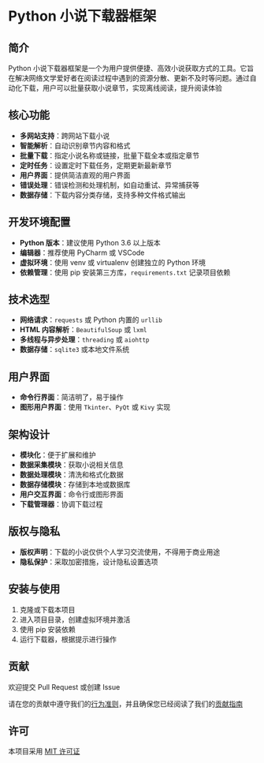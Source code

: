 # Python 小说下载器框架

## 简介
Python 小说下载器框架是一个为用户提供便捷、高效小说获取方式的工具。它旨在解决网络文学爱好者在阅读过程中遇到的资源分散、更新不及时等问题。通过自动化下载，用户可以批量获取小说章节，实现离线阅读，提升阅读体验

## 核心功能
- **多网站支持**：跨网站下载小说
- **智能解析**：自动识别章节内容和格式
- **批量下载**：指定小说名称或链接，批量下载全本或指定章节
- **定时任务**：设置定时下载任务，定期更新最新章节
- **用户界面**：提供简洁直观的用户界面
- **错误处理**：错误检测和处理机制，如自动重试、异常捕获等
- **数据存储**：下载内容分类存储，支持多种文件格式输出

## 开发环境配置
- **Python 版本**：建议使用 Python 3.6 以上版本
- **编辑器**：推荐使用 PyCharm 或 VSCode
- **虚拟环境**：使用 venv 或 virtualenv 创建独立的 Python 环境
- **依赖管理**：使用 pip 安装第三方库，`requirements.txt` 记录项目依赖

## 技术选型
- **网络请求**：`requests` 或 Python 内置的 `urllib`
- **HTML 内容解析**：`BeautifulSoup` 或 `lxml`
- **多线程与异步处理**：`threading` 或 `aiohttp`
- **数据存储**：`sqlite3` 或本地文件系统

## 用户界面
- **命令行界面**：简洁明了，易于操作
- **图形用户界面**：使用 `Tkinter`、`PyQt` 或 `Kivy` 实现

## 架构设计
- **模块化**：便于扩展和维护
- **数据采集模块**：获取小说相关信息
- **数据处理模块**：清洗和格式化数据
- **数据存储模块**：存储到本地或数据库
- **用户交互界面**：命令行或图形界面
- **下载管理器**：协调下载过程

## 版权与隐私
- **版权声明**：下载的小说仅供个人学习交流使用，不得用于商业用途
- **隐私保护**：采取加密措施，设计隐私设置选项

## 安装与使用
1. 克隆或下载本项目
2. 进入项目目录，创建虚拟环境并激活
3. 使用 pip 安装依赖
4. 运行下载器，根据提示进行操作

## 贡献
欢迎提交 Pull Request 或创建 Issue

请在您的贡献中遵守我们的[行为准则](CODE_OF_CONDUCT.md)，并且确保您已经阅读了我们的[贡献指南](CONTRIBUTING.md)

## 许可
本项目采用 [MIT 许可证](LICENSE)
